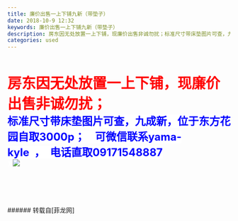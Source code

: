 ```yaml
---
title: 廉价出售一上下铺九新（带垫子）
date: 2018-10-9 12:32
keywords: 廉价出售一上下铺九新（带垫子）
description: 房东因无处放置一上下铺，现廉价出售非诚勿扰；标准尺寸带床垫图片可查，九成新，位于东方花园自取3000p；    可微信联系yama-kyle  ，  电话直取091715488877
categories: used
---
```

<td class="t_f" id="postmessage_1980119">

<br/>
<br/>
<strong><font size="6"><font color="#ff0000">房东因无处放置一上下铺，现廉价出售非诚勿扰；<br/>
</font></font><font size="5"><font color="#0000ff"><font style="background-color:white">标准尺寸带床垫图片可查，九成新，位于东方花园自取3000p；    </font></font></font></strong><strong><font size="5"><font color="#0000ff"><font style="background-color:white">可微信联系yama-kyle  ，  电话直取09171548887</font></font></font><br/>
</strong><strong><font color="#ffffff">7</font></strong>

<img aid="959864" data-cf-modified-96035e891d7d7bca794a2195-="" file="data/attachment/forum/201810/09/123347k6i8cccss5eiw6zt.jpg.thumb.jpg" id="aimg_959864" inpost="1" onclick="" onmouseover="" src="http://www.flw.ph/data/attachment/forum/201810/09/123347k6i8cccss5eiw6zt.jpg" style="cursor:pointer" zoomfile="data/attachment/forum/201810/09/123347k6i8cccss5eiw6zt.jpg"/>


<br/>
<br/>
<br/>
<br/>
<br/>
<br/>
</td>
###### 转载自[菲龙网]